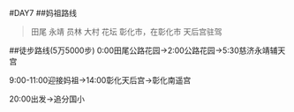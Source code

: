 #DAY7
##妈祖路线
>田尾
> 永靖
> 员林
> 大村
> 花坛 
> 彰化市，在彰化市 天后宫驻驾

##徒步路线(5万5000步)
0:00田尾公路花园→2:00公路花园→5:30慈济永靖辅天宫

9:00-11:00迎接妈祖→14:00彰化天后宫→彰化南遥宫

20:00出发→追分国小